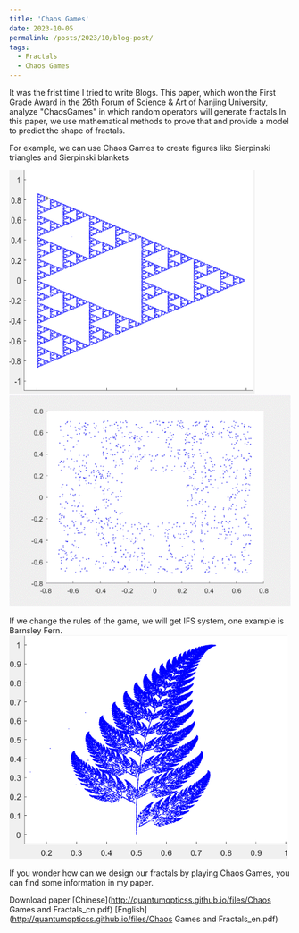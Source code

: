 ```yaml
---
title: 'Chaos Games'
date: 2023-10-05
permalink: /posts/2023/10/blog-post/
tags:
  - Fractals
  - Chaos Games
---
```


It was the frist time I tried to write Blogs. This paper, which won the First Grade Award in the 26th Forum of Science & Art of Nanjing University, analyze "ChaosGames" in which random operators will generate fractals.In this paper, we use mathematical methods to prove that and provide a model to predict the shape of fractals. 

For example, we can use Chaos Games to create figures like Sierpinski triangles and Sierpinski blankets

<img src='/images/ChaosGames.png' alt="Sierpinski triangles"> 
<img src='/images/ChaosGames.gif' alt="Sierpinski blankets">

If we change the rules of the game, we will get IFS system, one example is Barnsley Fern.
<img src='/images/IFS.png' alt="Barnsley Fern"> 

If you wonder how can we design our fractals by playing Chaos Games, you can find some information in my paper.

Download paper [Chinese](http://quantumopticss.github.io/files/Chaos Games and Fractals_cn.pdf) [English](http://quantumopticss.github.io/files/Chaos Games and Fractals_en.pdf) 